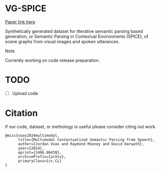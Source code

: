 # VG-SPICE
[Paper link here](https://arxiv.org/abs/2406.06438)

Synthetically generated dataset for itterative semantic parsing based generation, or Semantic Parsing in Contextual Environments (SPICE), of scene graphs from visual images and spoken utterances. 

> [!NOTE]
> Currently working on code release preparation.

# TODO
- [ ] Upload code

# Citation
If our code, dataset, or methology is useful please consider citing out work.

```
@misc{voas2024multimodal,
      title={Multimodal Contextualized Semantic Parsing from Speech}, 
      author={Jordan Voas and Raymond Mooney and David Harwath},
      year={2024},
      eprint={2406.06438},
      archivePrefix={arXiv},
      primaryClass={cs.CL}
}
```
